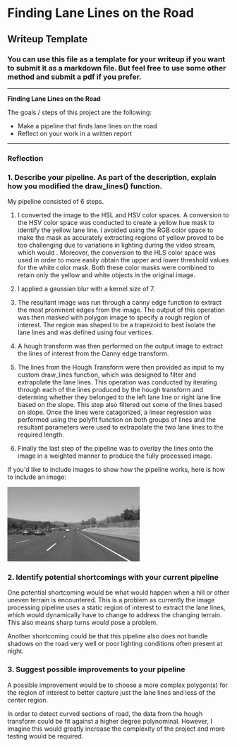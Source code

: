 # **Finding Lane Lines on the Road** 

## Writeup Template

### You can use this file as a template for your writeup if you want to submit it as a markdown file. But feel free to use some other method and submit a pdf if you prefer.

---

**Finding Lane Lines on the Road**

The goals / steps of this project are the following:
* Make a pipeline that finds lane lines on the road
* Reflect on your work in a written report


[//]: # (Image References)

[image1]: ./examples/grayscale.jpg "Grayscale"

---

### Reflection

### 1. Describe your pipeline. As part of the description, explain how you modified the draw_lines() function.

My pipeline consisted of 6 steps. 

1. I converted the image to the HSL and HSV color spaces. A conversion to the HSV color space was conducted to create a yellow hue mask to identify the yellow lane line. I avoided using the RGB color space to make the mask as accurately extracting regions of yellow proved to be too challenging due to variations in lighting during the video stream, which would . Moreover, the conversion to the HLS color space was used in order to more easily obtain the upper and lower threshold values for the white color mask. Both these color masks were combined to retain only the yellow and white objects in the original image. 


2. I applied a gaussian blur with a kernel size of 7. 

3. The resultant image was run through a canny edge function to extract the most prominent edges from the image. The output of this operation was then masked with polygon image to specify a rough region of interest. The region was shaped to be a trapezoid to best isolate the lane lines and was defined using four vertices. 

4. A hough transform was then performed on the output image to extract the lines of interest from the Canny edge transform. 

5. The lines from the Hough Transform were then provided as input to my custom draw_lines function, which was designed to filter and extrapolate the lane lines. This operation was conducted by iterating through each of the lines produced by the hough transform and determing whether they belonged to the left lane line or right lane line based on the slope. This step also filtered out some of the lines based on slope. Once the lines were catagorized, a linear regression was performed using the polyfit function on both groups of lines and the resultant parameters were used to extrapolate the two lane lines to the required length. 

6. Finally the last step of the pipeline was to overlay the lines onto the image in a weighted manner to produce the fully processed image. 


If you'd like to include images to show how the pipeline works, here is how to include an image: 

![alt text][image1]


### 2. Identify potential shortcomings with your current pipeline


One potential shortcoming would be what would happen when a hill or other uneven terrain is encountered. This is a problem as  currently the image processing pipeline uses a static region of interest to extract the lane lines, which would dynamically have to change to address the changing terrain. This also means sharp turns would pose a problem. 

Another shortcoming could be that this pipeline also does not handle shadows on the road very well or poor lighting conditions often present at night. 


### 3. Suggest possible improvements to your pipeline

A possible improvement would be to choose a more complex polygon(s) for the region of interest to better capture just the lane lines and less of the center region. 

In order to detect curved sections of road, the data from the hough transform could be fit against a higher degree polynominal. However, I imagine this would greatly increase the complexity of the project and more testing would be required.
